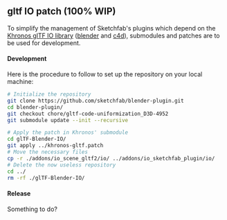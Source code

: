 ## gltf IO patch (100% WIP)

To simplify the management of Sketchfab's plugins which depend on the [Khronos glTF IO library](https://github.com/KhronosGroup/glTF-Blender-IO) ([blender](https://github.com/sketchfab/blender-plugin) and [c4d](https://github.com/sketchfab/c4d-plugin)), submodules and patches are to be used for development.

#### Development

Here is the procedure to follow to set up the repository on your local machine:

```sh
# Initialize the repository
git clone https://github.com/sketchfab/blender-plugin.git
cd blender-plugin/
git checkout chore/gltf-code-uniformization_D3D-4952
git submodule update --init --recursive

# Apply the patch in Khronos' submodule
cd glTF-Blender-IO/
git apply ../khronos-gltf.patch
# Move the necessary files
cp -r ./addons/io_scene_gltf2/io/ ../addons/io_sketchfab_plugin/io/
# Delete the now useless repository
cd ../
rm -rf ./glTF-Blender-IO/
```

#### Release

Something to do?
